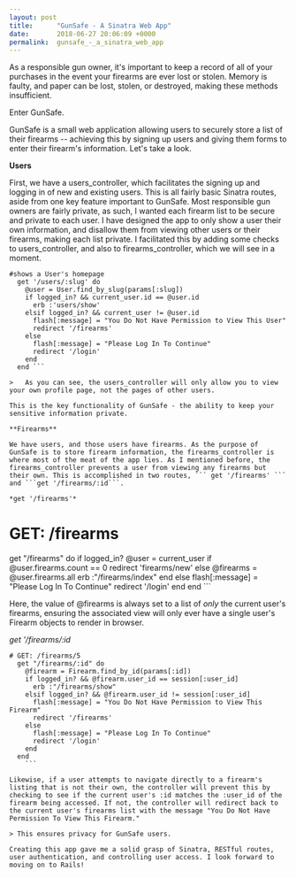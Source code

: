 ```yaml
---
layout: post
title:      "GunSafe - A Sinatra Web App"
date:       2018-06-27 20:06:09 +0000
permalink:  gunsafe_-_a_sinatra_web_app
---
```



As a responsible gun owner, it's important to keep a record of all of your purchases in the event your firearms are ever lost or stolen. Memory is faulty, and paper can be lost, stolen, or destroyed, making these methods insufficient. 

Enter GunSafe.

GunSafe is a small web application allowing users to securely store a list of their firearms -- achieving this by signing up users and giving them forms to enter their firearm's information. Let's take a look.

**Users**

First, we have a users_controller, which facilitates the signing up and logging in of new and existing users. This is all fairly basic Sinatra routes, aside from one key feature important to GunSafe. Most responsible gun owners are fairly private, as such, I wanted each firearm list to be secure and private to each user. I have designed the app to only show a user their own information, and disallow them from viewing other users or their firearms, making each list private. I facilitated this by adding some checks to users_controller, and also to firearms_controller, which we will see in a moment.

```
#shows a User's homepage
  get '/users/:slug' do
    @user = User.find_by_slug(params[:slug])
    if logged_in? && current_user.id == @user.id
      erb :'users/show'
    elsif logged_in? && current_user != @user.id
      flash[:message] = "You Do Not Have Permission to View This User"
      redirect '/firearms'
    else
      flash[:message] = "Please Log In To Continue"
      redirect '/login'
    end
  end ```
	
> 	As you can see, the users_controller will only allow you to view your own profile page, not the pages of other users.

This is the key functionality of GunSafe - the ability to keep your sensitive information private. 

**Firearms**

We have users, and those users have firearms. As the purpose of GunSafe is to store firearm information, the firearms_controller is where most of the meat of the app lies. As I mentioned before, the firearms_controller prevents a user from viewing any firearms but their own. This is accomplished in two routes, ``` get '/firearms' ``` and ```get '/firearms/:id```.

*get '/firearms'*

```
# GET: /firearms
  get "/firearms" do
    if logged_in?
      @user = current_user
      if @user.firearms.count == 0
        redirect 'firearms/new'
      else
        @firearms = @user.firearms.all
        erb :"/firearms/index"
      end
    else
      flash[:message] = "Please Log In To Continue"
      redirect '/login'
    end
  end
	```
	
Here, the value of @firearms is always set to a list of *only* the current user's firearms, ensuring the associated view will only ever have a single user's Firearm objects to render in browser.

*get '/firearms/:id*

```
# GET: /firearms/5
  get "/firearms/:id" do
    @firearm = Firearm.find_by_id(params[:id])
    if logged_in? && @firearm.user_id == session[:user_id]
      erb :"/firearms/show"
    elsif logged_in? && @firearm.user_id != session[:user_id]
      flash[:message] = "You Do Not Have Permission to View This Firearm"
      redirect '/firearms'
    else
      flash[:message] = "Please Log In To Continue"
      redirect '/login'
    end
  end
	```
	
Likewise, if a user attempts to navigate directly to a firearm's listing that is not their own, the controller will prevent this by checking to see if the current user's :id matches the :user_id of the firearm being accessed. If not, the controller will redirect back to the current user's firearms list with the message "You Do Not Have Permission To View This Firearm."

> This ensures privacy for GunSafe users.

Creating this app gave me a solid grasp of Sinatra, RESTful routes, user authentication, and controlling user access. I look forward to moving on to Rails!
